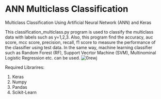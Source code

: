 # ANN Multiclass Classification
Multiclass Classification Using Artificial Neural Network (ANN) and Keras 


This classification_multiclass.py program is used to classify the multiclass data with labels such as y=1,2,3. Also, this program find the accuracy, auc score, mcc score, precision, recall, f1 score to measure the performance of the classifier using test data.
In the same way, machine learning classifier such as Random Forest (RF), Support Vecrtor Machine (SVM), Multinominal Logistic Regression etc. can be used.
![0rewj](https://user-images.githubusercontent.com/28592095/50051991-cd123c00-0170-11e9-93f3-63c85954931f.png)

Required Librarires:
1) Keras
2) Numpy
3) Pandas
4) Scikit-Learn
